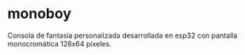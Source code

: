 # monoboy

Consola de fantasía personalizada desarrollada en esp32 con pantalla monocromática 128x64 píxeles.